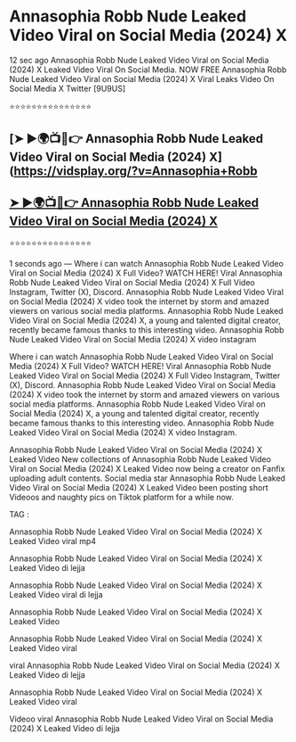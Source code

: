 ﻿# Annasophia Robb Nude Leaked Video Viral on Social Media (2024) X



12 sec ago Annasophia Robb Nude Leaked Video Viral on Social Media (2024) X Leaked Video Viral On Social Media. NOW FREE Annasophia Robb Nude Leaked Video Viral on Social Media (2024) X Viral Leaks Video On Social Media X Twitter [9U9US]

⭐⭐⭐⭐⭐⭐⭐⭐⭐⭐⭐⭐⭐⭐⭐

## [➤ ►🌍📺📱👉 Annasophia Robb Nude Leaked Video Viral on Social Media (2024) X](https://vidsplay.org/?v=Annasophia+Robb

## [➤ ►🌍📺📱👉 Annasophia Robb Nude Leaked Video Viral on Social Media (2024) X](https://vidsplay.org/?v=Annasophia+Robb)


⭐⭐⭐⭐⭐⭐⭐⭐⭐⭐⭐⭐⭐⭐⭐



1 seconds ago — Where i can watch Annasophia Robb Nude Leaked Video Viral on Social Media (2024) X Full Video? WATCH HERE! Viral Annasophia Robb Nude Leaked Video Viral on Social Media (2024) X Full Video Instagram, Twitter (X), Discord. Annasophia Robb Nude Leaked Video Viral on Social Media (2024) X video took the internet by storm and amazed viewers on various social media platforms. Annasophia Robb Nude Leaked Video Viral on Social Media (2024) X, a young and talented digital creator, recently became famous thanks to this interesting video. Annasophia Robb Nude Leaked Video Viral on Social Media (2024) X video instagram

Where i can watch Annasophia Robb Nude Leaked Video Viral on Social Media (2024) X Full Video? WATCH HERE! Viral Annasophia Robb Nude Leaked Video Viral on Social Media (2024) X Full Video Instagram, Twitter (X), Discord. Annasophia Robb Nude Leaked Video Viral on Social Media (2024) X video took the internet by storm and amazed viewers on various social media platforms. Annasophia Robb Nude Leaked Video Viral on Social Media (2024) X, a young and talented digital creator, recently became famous thanks to this interesting video. Annasophia Robb Nude Leaked Video Viral on Social Media (2024) X video Instagram.

Annasophia Robb Nude Leaked Video Viral on Social Media (2024) X Leaked Video New collections of Annasophia Robb Nude Leaked Video Viral on Social Media (2024) X Leaked Video now being a creator on Fanfix uploading adult contents. Social media star Annasophia Robb Nude Leaked Video Viral on Social Media (2024) X Leaked Video been posting short Videoos and naughty pics on Tiktok platform for a while now.

TAG :

 

Annasophia Robb Nude Leaked Video Viral on Social Media (2024) X Leaked Video viral mp4

 

Annasophia Robb Nude Leaked Video Viral on Social Media (2024) X Leaked Video di lejja

 

Annasophia Robb Nude Leaked Video Viral on Social Media (2024) X Leaked Video viral di lejja

 

Annasophia Robb Nude Leaked Video Viral on Social Media (2024) X Leaked Video

 

Annasophia Robb Nude Leaked Video Viral on Social Media (2024) X Leaked Video viral

 

viral Annasophia Robb Nude Leaked Video Viral on Social Media (2024) X Leaked Video di lejja

 

Annasophia Robb Nude Leaked Video Viral on Social Media (2024) X Leaked Video viral

 

Videoo viral Annasophia Robb Nude Leaked Video Viral on Social Media (2024) X Leaked Video di lejja